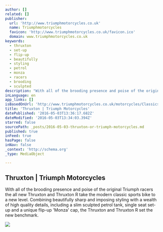 ```yaml
---
author: []
related: []
publisher:
  url: 'http://www.triumphmotorcycles.co.uk'
  name: Triumphmotorcycles
  favicon: 'http://www.triumphmotorcycles.co.uk/favicon.ico'
  domain: www.triumphmotorcycles.co.uk
keywords:
  - thruxton
  - set-up
  - flip-up
  - beautifully
  - styling
  - petrol
  - monza
  - racers
  - brooding
  - sculpted
description: "With all of the brooding presence and poise of the original Triumph racers the all new Thruxton and Thruxton R take the modern classic sports bike to a new level. Combining beautifully sharp and imposing styling with a wealth of high quality details, including a slim sculpted petrol tank, single seat set-up and a unique flip-up 'Monza' cap, the Thruxton and Thruxton R set the new benchmark."
inLanguage: en
app_links: []
isBasedOnUrl: 'http://www.triumphmotorcycles.co.uk/motorcycles/Classics/Thruxton/2016/thruxton'
title: 'Thruxton | Triumph Motorcycles'
datePublished: '2016-05-03T13:36:17.682Z'
dateModified: '2016-05-03T13:34:03.394Z'
starred: false
sourcePath: _posts/2016-05-03-thruxton-or-triumph-motorcycles.md
published: true
inFeed: true
hasPage: false
inNav: false
_context: 'http://schema.org'
_type: MediaObject

---
```

<article style=""><h1>Thruxton | Triumph Motorcycles</h1><p>With all of the brooding presence and poise of the original Triumph racers the all new Thruxton and Thruxton R take the modern classic sports bike to a new level. Combining beautifully sharp and imposing styling with a wealth of high quality details, including a slim sculpted petrol tank, single seat set-up and a unique flip-up 'Monza' cap, the Thruxton and Thruxton R set the new benchmark.</p><img src="http://images.triumphmotorcycles.co.uk/media-library/Images/D%20Series%20Images/Thruxton/2%20blocks/Thruxton_and_ThruxtonR_Hero_LOW_CROPPED.jpg?w=2200" /></article>